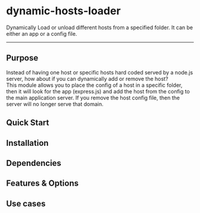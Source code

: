 dynamic-hosts-loader
====================

Dynamically Load or unload different hosts from a specified folder. It can be either an app or a config file. 


-------------


## Purpose
Instead of having one host or specific hosts hard coded served by a node.js server, how about if you can dynamically 
add or remove the host?  
This module allows you to place the config of a host in a specific folder, then it will look for the app (express.js) and add the 
host from the config to the main application server. If you remove the host config file, then the server will no longer serve that
domain. 

## Quick Start


## Installation


## Dependencies


## Features & Options



## Use cases


